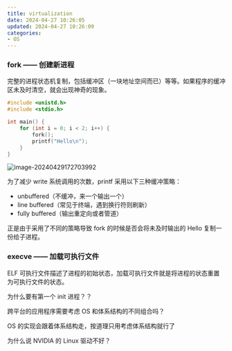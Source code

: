 ```yaml
---
title: virtualization
date: 2024-04-27 10:26:05
updated: 2024-04-27 10:26:09
categories:
- OS
---
```


### fork —— 创建新进程

完整的进程状态机复制，包括缓冲区（一块地址空间而已）等等。如果程序的缓冲区未及时清空，就会出现神奇的现象。

```c
#include <unistd.h>
#include <stdio.h>

int main() {
    for (int i = 0; i < 2; i++) {
        fork();
        printf("Hello\n");
    }
}
```

![image-20240429172703992](image-20240429172703992.png)

为了减少 write 系统调用的次数，printf 采用以下三种缓冲策略：

- unbuffered（不缓冲，来一个输出一个）
- line buffered（常见于终端，遇到换行符则刷新）
- fully buffered（输出重定向或者管道）

正是由于采用了不同的策略导致 fork 的时候是否会将未及时输出的 Hello 复制一份给子进程。

### execve —— 加载可执行文件

ELF 可执行文件描述了进程的初始状态，加载可执行文件就是将进程的状态重置为可执行文件的状态。







为什么要有第一个 init 进程？？



跨平台的应用程序需要考虑 OS 和体系结构的不同组合吗？

OS 的实现会跟着体系结构走，按道理只用考虑体系结构就行了



为什么说  NVIDIA 的 Linux 驱动不好？
